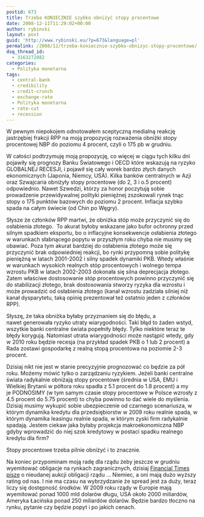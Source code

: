 ```yaml
---
postid: 673
title: Trzeba KONIECZNIE szybko obniżyć stopy procentowe
date: 2008-12-11T11:29:02+00:00
author: rybinski
layout: post
guid: 'http://www.rybinski.eu/?p=673&language=pl'
permalink: /2008/12/trzeba-koniecznie-szybko-obnizyc-stopy-procentowe/
dsq_thread_id:
  - 3163272882
categories:
  - Polityka monetarna
tags:
  - central-bank
  - credibility
  - credit-crunch
  - exchange-rate
  - Polityka monetarna
  - rate-cut
  - recession
---
```

W pewnym niepokojem odnotowałem sceptyczną medialną reakcję jastrzębiej frakcji RPP na moją propozycję rozważenia obniżki stopy procentowej NBP do poziomu 4 procent, czyli o 175 pb w grudniu.

W całości podtrzymuję moją propozycję, co więcej w ciągu tych kilku dni pojawiły się prognozy Banku Światowego i OECD które wskazują na ryzyko GLOBALNEJ RECESJI, i pojawił się cały worek bardzo złych danych ekonomicznych (Japonia, Niemcy, USA). Kilka banków centralnych w Azji oraz Szwajcaria obniżyły stopy procentowe (do 2, 3 i o.5 procent) odpowiednio. Nawet Szwedzi, którzy za honor poczytują sobie prowadzenie przewidywalnej polityki pieniężnej zszokowali rynek tnąc stopy o 175 punktów bazowych do poziomu 2 procent. Inflacja szybko spada na całym świecie (od Chin po Węgry).

Słysze że członków RPP martwi, że obniżka stóp może przyczynić się do osłabienia złotego.  To akurat byłoby wskazane jako bufor ochronny przed silnym spadkiem eksportu, bo o inflacyjne konsekwencje osłabienia złotego w warunkach słabnącego popytu w przyszłym roku chyba nie musimy się obawiać. Poza tym akurat bardziej do osłabienia złotego może się przyczynić brak odpowiedniej reakcji, bo rynki przypomną sobie politykę pieniężną w latach 2001-2002 i silny spadek dynamiki PKB. Wtedy właśnie w warunkach wysokich realnych stóp procentowych i wolnego tempa wzrostu PKB w latach 2002-2003 dokonała się silna deprecjacja złotego. Zatem właściwe dostosowanie stóp procentowych powinno przyczynić się do stabilizacji złotego, brak dostosowania stworzy ryzyka dla wzrostu i może prowadzić od osłabienia złotego (kanał wzrostu zadziała silniej niż kanał dysparytetu, taką opinię prezentował też ostatnio jeden z członków RPP).

Słyszę, że taka obniżka byłaby przyznaniem się do błędu, a nawet generowała ryzyko utraty wiarygodności. Taki błąd to żaden wstyd, wszytkie banki centralne świata popełniły błędy. Tylko niektóre teraz te błędy korygują. Natomiast utrata wiarygodności może nastąpić wtedy, gdy w 2010 roku będzie recesja (na przykład spadek PKB o 1 lub 2 procent) a Rada zostawi gospodarkę z realną stopą procentowa na poziomie 2-3 procent.

Dzisiaj nikt nie jest w stanie precyzyjnie prognozować co będzie za pół roku. Możemy mówić tylko o zarządzaniu ryzykiem. Jeżeli banki centralne świata radykalnie obniżają stopy procentowe (średnia w USA, EMU i Wielkiej Brytanii w półtora roku spadła z 5.1 procent do 1.8 procent) a my je PODNOSIMY (w tym samym czasie stopy procentowe w Polsce wzrosły z 4.5 procent do 5.75 procent) to chyba powinno to dać wiele do myślenia. Dzisiaj musimy wykupić sobie ubezpieczenie od czarnego scenariusza, w którym dynamika kredytu dla przedsiębiorstw w 2009 roku realnie spada, w którym dynamika leasingu realnie spada, w którym zyski firm radykalnie spadają. Jestem ciekaw jaka byłaby projekcja makroekonomiczna NBP gdyby wprowadzić do niej szok kredytowy w postaci spadku realnego kredytu dla firm?

Stopy procentowe trzeba pilnie obniżyć i to znacznie.

Na koniec przypominam moją radę dla rządu żeby jeszcze w grudniu wyemitować obligacje na rynkach zagranicznych, dzisiaj [Financial Times pisze](http://www.ft.com/cms/s/0/458a5ca6-c6e1-11dd-97a5-000077b07658.html) o nieudanej aukcji obligacji rządu … Niemiec, a oni mają dużo wyższy rating od nas. I nie ma czasu na wybrzydzanie że spread jest za duży, teraz liczy się dostępność środków. W 2009 roku rządy w Europie mają wyemitować ponad 1000 mld dolarów długu, USA około 2000 miliardów, Ameryka Łacińska ponad 250 miliardów dolarów. Będzie bardzo tłoczno na rynku, pytanie czy będzie popyt i po jakich cenach.

 

 

 

 

 
